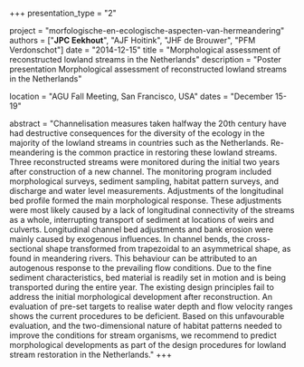 +++
presentation_type = "2"

project = "morfologische-en-ecologische-aspecten-van-hermeandering"
authors = ["**JPC Eekhout**", "AJF Hoitink", "JHF de Brouwer", "PFM Verdonschot"]
date = "2014-12-15"
title = "Morphological assessment of reconstructed lowland streams in the Netherlands"
description = "Poster presentation Morphological assessment of reconstructed lowland streams in the Netherlands"

location = "AGU Fall Meeting, San Francisco, USA"
dates = "December 15-19"

abstract = "Channelisation measures taken halfway the 20th century have had destructive consequences for the diversity of the ecology in the majority of the lowland streams in countries such as the Netherlands. Re-meandering is the common practice in restoring these lowland streams. Three reconstructed streams were monitored during the initial two years after construction of a new channel. The monitoring program included morphological surveys, sediment sampling, habitat pattern surveys, and discharge and water level measurements. Adjustments of the longitudinal bed profile formed the main morphological response. These adjustments were most likely caused by a lack of longitudinal connectivity of the streams as a whole, interrupting transport of sediment at locations of weirs and culverts. Longitudinal channel bed adjustments and bank erosion were mainly caused by exogenous influences. In channel bends, the cross-sectional shape transformed from trapezoidal to an asymmetrical shape, as found in meandering rivers. This behaviour can be attributed to an autogenous response to the prevailing flow conditions. Due to the fine sediment characteristics, bed material is readily set in motion and is being transported during the entire year. The existing design principles fail to address the initial morphological development after reconstruction. An evaluation of pre-set targets to realise water depth and flow velocity ranges shows the current procedures to be deficient. Based on this unfavourable evaluation, and the two-dimensional nature of habitat patterns needed to improve the conditions for stream organisms, we recommend to predict morphological developments as part of the design procedures for lowland stream restoration in the Netherlands."
+++